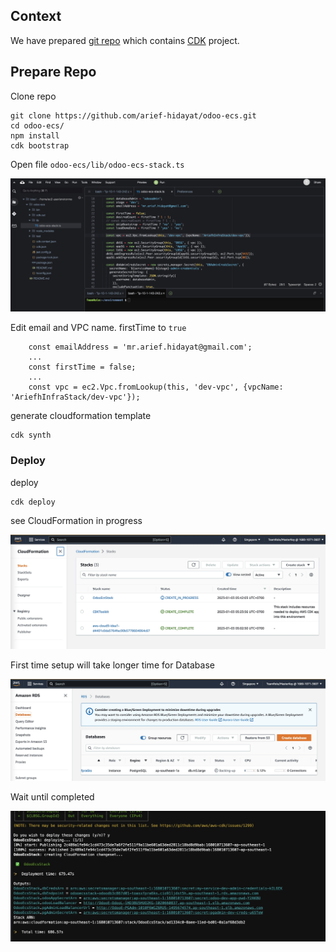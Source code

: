 ## Context

We have prepared [git repo](https://github.com/arief-hidayat/odoo-ecs) which contains [CDK](https://aws.amazon.com/cdk/) project.

## Prepare Repo

Clone repo

```
git clone https://github.com/arief-hidayat/odoo-ecs.git
cd odoo-ecs/
npm install
cdk bootstrap

```

Open file `odoo-ecs/lib/odoo-ecs-stack.ts`

![ecs stack](./static/004b-odoo-ecs-stack.jpg)

Edit email and VPC name. firstTime to `true`

```
    const emailAddress = 'mr.arief.hidayat@gmail.com';
    ...
    const firstTime = false;
    ...
    const vpc = ec2.Vpc.fromLookup(this, 'dev-vpc', {vpcName: 'AriefhInfraStack/dev-vpc'});
```

generate cloudformation template 

```
cdk synth
```

### Deploy
deploy

```
cdk deploy
```
see CloudFormation in progress

![cloudformation in progress](./static/004c-cloudformation-in-progress.jpg)

First time setup will take longer time for Database

![rds](./static/004d-rds-in-progress.jpg)

Wait until completed

![complete](./static/004e-cloudformation-output.jpg)

